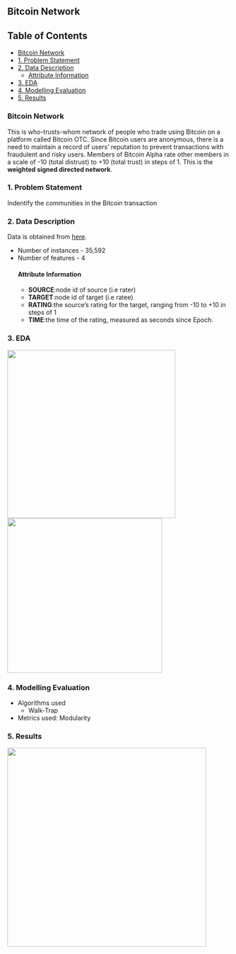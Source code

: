 ## Bitcoin Network

## Table of Contents

 - [Bitcoin Network](#bitcoin-network)
- [1. Problem Statement](#1-problem-statement)
- [2. Data Description](#2-data-description)
  * [Attribute Information](#attribute-information)
- [3. EDA](#3-eda)
- [4. Modelling Evaluation](#4-modelling-evaluation)
- [5. Results](#5-results)

### Bitcoin Network

This is who-trusts-whom network of people who trade using Bitcoin on a platform called Bitcoin OTC.
Since Bitcoin users are anonymous, there is a need to maintain a record of users’ reputation to prevent transactions with fraudulent and risky users.
Members of Bitcoin Alpha rate other members in a scale of -10 (total distrust) to +10 (total trust) in steps of 1.
This is the **weighted signed directed network**.

### 1. Problem Statement
Indentify the communities in the Bitcoin transaction

### 2. Data Description
Data is obtained from  [here](https://snap.stanford.edu/data/soc-sign-bitcoin-otc.html).

- Number of instances - 35,592
- Number of features - 4
  #### Attribute Information
  - **SOURCE**:node id of source (i.e rater)
  - **TARGET**:node id of target (i.e ratee)
  - **RATING**:the source’s rating for the target, ranging from -10 to +10 in steps of 1
  - **TIME**:the time of the rating, measured as seconds since Epoch.
  

   
  
 ### 3. EDA
 <p float="left">
  <img src="https://github.com/gabrielecola/Bitcoin_Network/assets/103529789/3ce978e0-3e5d-4b91-9975-2c7c0fa76808" width="380"/>
  <img src="https://github.com/gabrielecola/Bitcoin_Network/assets/103529789/95dd9305-e555-436a-98f3-4fa03e1e8bf0" width="350"/>
  </p>

  


  
  
 ### 4. Modelling Evaluation
 - Algorithms used
    - Walk-Trap
 - Metrics used: Modularity
 
  ### 5. Results
  
   <p float="left">
  <img src="https://github.com/gabrielecola/Bitcoin_Network/assets/103529789/312fa8d0-6b5e-4918-9cd0-194e5ce83382" width="450"/>
  </p>

